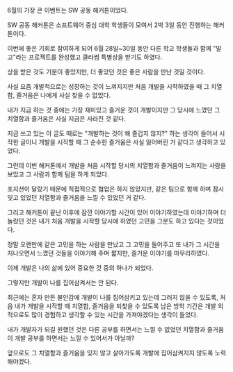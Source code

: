 6월의 가장 큰 이벤트는 SW 공동 해커톤이었다.

SW 공동 해커톤은 소프트웨어 중심 대학 학생들이 모여서 2박 3일 동안 진행하는 해커톤이다.

이번에 좋은 기회로 참여하게 되어 6월 28일~30일 동안 다른 학교 학생들과 함께 "말고"라는 프로젝트를 완성했고 클라썸 특별상을 받기도 하였다.



상을 받은 것도 기분이 좋았지만, 더 좋았던 것은 좋은 사람을 만난 것일 것이다.

사실 요즘 개발적으로는 성장하는 것이 느껴지지만 처음 개발을 시작하였을 때 그 치열함, 즐거움은 나에게 사실 찾을 수 없었다.

내가 지금 하는 것 중에는 가장 재미있고 즐거운 것이 개발이지만 그 당시에 느꼈던 그 치열함과 즐거움은 사실 지금은 사라진 것 같다.

지금 쓰고 있는 이 글도 때로는 "개발하는 것이 왜 즐겁지 않지?" 하는 생각이 들어서 시작한 글이니 개발을 시작할 때 그 순수한 즐거움은 사실 잃어버린 거 같다고 생각하고 있었다.



그런데 이번 해커톤에서 개발을 처음 시작할 당시의 치열함과 즐거움이 느껴지는 사람을 보았고 그 사람과 함께 팀을 하게 되었다.

포지션이 달랐기 때문에 직접적으로 협업은 하지 않았지만, 같은 팀으로 함께 하며 잠시 잊고 있었던 치열함과 즐거움을 느낄 수 있었던 거 같다.

그리고 해커톤이 끝난 이후에 잠깐 이야기할 시간이 있어 이야기하였는데 이야기하며 더 놀랐던 것은 내가 처음 개발을 시작할 당시에 하였던 고민을 그분도 하고 있다는 것이었다.

정말 오랜만에 같은 고민을 하는 사람을 만났고 그 고민을 들어주고 또 내가 그 시간을 지나오면서 느꼈던 것들을 이야기해 주며 짧지만, 즐거운 이야기를 마무리하였다.



이제 개발은 나의 삶에 있어 중요한 것 중의 하나가 되었다.

그렇지만 개발이 나를 집어삼켜서는 안 된다.

최근에는 혼자 만든 불안감에 개발이 나를 집어삼키고 있는데 그러지 않을 수 있도록, 처음 내가 개발을 시작할 때 치열함, 즐거움을 되찾을 수 있도록 남은 방학 기간은 개발 외적으로도 많이 경험하고 생각할 수 있는 시간을 가져야겠다는 생각이 들었다.



내가 개발자가 되길 원했던 것은 다른 공부를 하면서는 느낄 수 없었던 치열함과 즐거움이 개발 공부를 하면서는 느낄 수 있어서가 아닐까?

앞으로도 그 치열함과 즐거움을 잊지 않고 살아가도록 개발에 집어삼켜지지 않도록 노력해야겠다.
